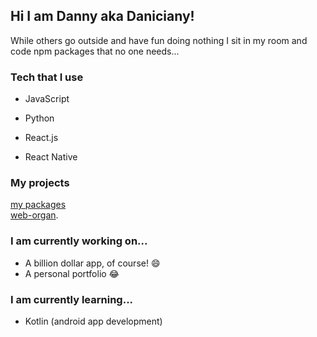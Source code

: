 ## Hi I am Danny aka Daniciany!

While others go outside and have fun doing nothing I sit in my room and code npm packages that no one needs... 

### Tech that I use
- JavaScript
- Python

- React.js
- React Native

### My projects
[my packages](https://www.npmjs.com/settings/danician/packages) <br>
[web-organ](https://web-organ.netlify.app/).

### I am currently working on...
- A billion dollar app, of course! 😄
- A personal portfolio 😂


### I am currently learning...
- Kotlin (android app development)

<!--
**Daniciany/Daniciany** is a ✨ _special_ ✨ repository because its `README.md` (this file) appears on your GitHub profile.

Here are some ideas to get you started:

- 🔭 I’m currently working on ...
- 🌱 I’m currently learning ...
- 👯 I’m looking to collaborate on ...
- 🤔 I’m looking for help with ...
- 💬 Ask me about ...
- 📫 How to reach me: ...
- 😄 Pronouns: ...
- ⚡ Fun fact: ...
-->
